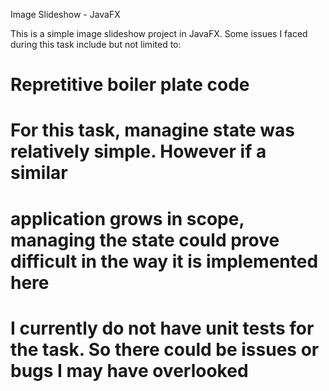 Image Slideshow - JavaFX

This is a simple image slideshow project in JavaFX. 
Some issues I faced during this task include but not limited to:

# Repretitive boiler plate code
# For this task, managine state was relatively simple. However if a similar 
# application grows in scope, managing the state could prove difficult in the way it is implemented here
# I currently do not have unit tests for the task. So there could be issues or bugs I may have overlooked





